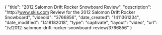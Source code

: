 {
    "title": "2012 Salomon Drift Rocker Snowboard Review",
    "description": "http:\/\/www.skis.com Review for the 2012 Salomon Drift Rocker Snowboard",
    "videoid": "3766856",
    "date_created": "1411361234",
    "date_modified": "1418182018",
    "type": "captivate",
    "layout": "video",
    "url": "\/v\/2012-salomon-drift-rocker-snowboard-review\/3766856"
}